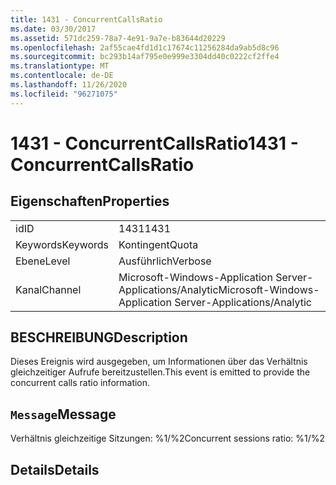 ```yaml
---
title: 1431 - ConcurrentCallsRatio
ms.date: 03/30/2017
ms.assetid: 571dc259-78a7-4e91-9a7e-b83644d20229
ms.openlocfilehash: 2af55cae4fd1d1c17674c11256284da9ab5d8c96
ms.sourcegitcommit: bc293b14af795e0e999e3304dd40c0222cf2ffe4
ms.translationtype: MT
ms.contentlocale: de-DE
ms.lasthandoff: 11/26/2020
ms.locfileid: "96271075"
---
```

# <a name="1431---concurrentcallsratio"></a><span data-ttu-id="ceb28-102">1431 - ConcurrentCallsRatio</span><span class="sxs-lookup"><span data-stu-id="ceb28-102">1431 - ConcurrentCallsRatio</span></span>

## <a name="properties"></a><span data-ttu-id="ceb28-103">Eigenschaften</span><span class="sxs-lookup"><span data-stu-id="ceb28-103">Properties</span></span>  
  
|||  
|-|-|  
|<span data-ttu-id="ceb28-104">id</span><span class="sxs-lookup"><span data-stu-id="ceb28-104">ID</span></span>|<span data-ttu-id="ceb28-105">1431</span><span class="sxs-lookup"><span data-stu-id="ceb28-105">1431</span></span>|  
|<span data-ttu-id="ceb28-106">Keywords</span><span class="sxs-lookup"><span data-stu-id="ceb28-106">Keywords</span></span>|<span data-ttu-id="ceb28-107">Kontingent</span><span class="sxs-lookup"><span data-stu-id="ceb28-107">Quota</span></span>|  
|<span data-ttu-id="ceb28-108">Ebene</span><span class="sxs-lookup"><span data-stu-id="ceb28-108">Level</span></span>|<span data-ttu-id="ceb28-109">Ausführlich</span><span class="sxs-lookup"><span data-stu-id="ceb28-109">Verbose</span></span>|  
|<span data-ttu-id="ceb28-110">Kanal</span><span class="sxs-lookup"><span data-stu-id="ceb28-110">Channel</span></span>|<span data-ttu-id="ceb28-111">Microsoft-Windows-Application Server-Applications/Analytic</span><span class="sxs-lookup"><span data-stu-id="ceb28-111">Microsoft-Windows-Application Server-Applications/Analytic</span></span>|  
  
## <a name="description"></a><span data-ttu-id="ceb28-112">BESCHREIBUNG</span><span class="sxs-lookup"><span data-stu-id="ceb28-112">Description</span></span>  

 <span data-ttu-id="ceb28-113">Dieses Ereignis wird ausgegeben, um Informationen über das Verhältnis gleichzeitiger Aufrufe bereitzustellen.</span><span class="sxs-lookup"><span data-stu-id="ceb28-113">This event is emitted to provide the concurrent calls ratio information.</span></span>  
  
## <a name="message"></a><span data-ttu-id="ceb28-114">`Message`</span><span class="sxs-lookup"><span data-stu-id="ceb28-114">Message</span></span>  

 <span data-ttu-id="ceb28-115">Verhältnis gleichzeitige Sitzungen: %1/%2</span><span class="sxs-lookup"><span data-stu-id="ceb28-115">Concurrent sessions ratio: %1/%2</span></span>  
  
## <a name="details"></a><span data-ttu-id="ceb28-116">Details</span><span class="sxs-lookup"><span data-stu-id="ceb28-116">Details</span></span>
